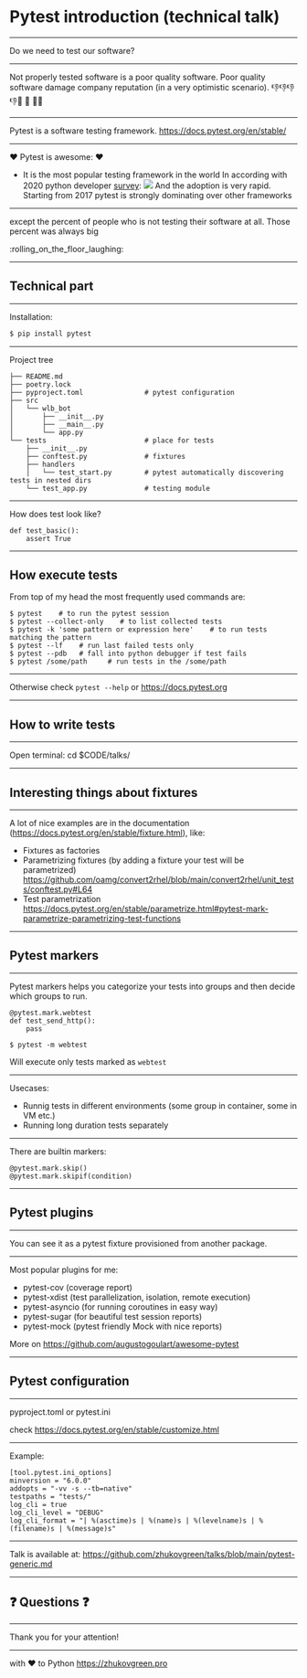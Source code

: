 # Pytest introduction (technical talk)

---

Do we need to test our software?

----

Not properly tested software is a poor quality software.
Poor quality software damage company reputation (in a very optimistic scenario).
:-1::-1::-1::-1::money_with_wings: :money_with_wings: :money_with_wings::money_with_wings: 

---

Pytest is a software testing framework. 
https://docs.pytest.org/en/stable/

----

:hearts: Pytest is awesome: :hearts:
- It is the most popular testing framework in the world
In according with 2020 python developer [survey](https://www.jetbrains.com/lp/python-developers-survey-2020/):
![](https://i.imgur.com/bxK3j56.png)
And the adoption is very rapid. Starting from 2017 pytest is strongly dominating over other frameworks

----

except the percent of people who is not testing their software at all. Those percent was always big

:rolling_on_the_floor_laughing: 

---

## Technical part

---

Installation:
```bash
$ pip install pytest
```

----

Project tree

```
├── README.md
├── poetry.lock
├── pyproject.toml               # pytest configuration
├── src
│   └── wlb_bot
│       ├── __init__.py
│       ├── __main__.py
│       └── app.py
└── tests                        # place for tests
    ├── __init__.py
    ├── conftest.py              # fixtures
    ├── handlers
    │   └── test_start.py        # pytest automatically discovering tests in nested dirs
    └── test_app.py              # testing module
```

----

How does test look like?
```python=
def test_basic():
    assert True
```

---


## How execute tests

From top of my head the most frequently used commands are:

```bash=
$ pytest    # to run the pytest session
$ pytest --collect-only    # to list collected tests
$ pytest -k 'some pattern or expression here'    # to run tests matching the pattern
$ pytest --lf    # run last failed tests only
$ pytest --pdb   # fall into python debugger if test fails
$ pytest /some/path     # run tests in the /some/path
```

----

Otherwise check `pytest --help` or https://docs.pytest.org

---

## How to write tests

----

Open terminal:
cd $CODE/talks/

---

## Interesting things about fixtures

----

A lot of nice examples are in the documentation (https://docs.pytest.org/en/stable/fixture.html), like:

- Fixtures as factories
- Parametrizing fixtures (by adding a fixture your test will be parametrized)
https://github.com/oamg/convert2rhel/blob/main/convert2rhel/unit_tests/conftest.py#L64
- Test parametrization https://docs.pytest.org/en/stable/parametrize.html#pytest-mark-parametrize-parametrizing-test-functions

---

## Pytest markers


----

Pytest markers helps you categorize your tests into groups and then decide which
groups to run.

```python=
@pytest.mark.webtest
def test_send_http():
    pass
```

```bash=
$ pytest -m webtest
```

Will execute only tests marked as `webtest`

----

Usecases:
- Runnig tests in different environments (some group in container, some in VM etc.)
- Running long duration tests separately

----

There are builtin markers:

```pytest
@pytest.mark.skip()
@pytest.mark.skipif(condition)
```

---

## Pytest plugins

----

You can see it as a pytest fixture provisioned from another package.

----

Most popular plugins for me:
- pytest-cov (coverage report)
- pytest-xdist (test parallelization, isolation, remote execution)
- pytest-asyncio (for running coroutines in easy way)
- pytest-sugar (for beautiful test session reports)
- pytest-mock (pytest friendly Mock with nice reports)

More on https://github.com/augustogoulart/awesome-pytest

---

## Pytest configuration

----

pyproject.toml or pytest.ini

check https://docs.pytest.org/en/stable/customize.html

----

Example:
```
[tool.pytest.ini_options]
minversion = "6.0.0"
addopts = "-vv -s --tb=native"
testpaths = "tests/"
log_cli = true
log_cli_level = "DEBUG"
log_cli_format = "| %(asctime)s | %(name)s | %(levelname)s | %(filename)s | %(message)s"
```

---

Talk is available at:
https://github.com/zhukovgreen/talks/blob/main/pytest-generic.md

---

## :question: Questions :question: 

---

Thank you for your attention!

---

with :heart: to Python
https://zhukovgreen.pro
